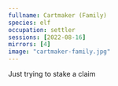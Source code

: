 ```yaml
---
fullname: Cartmaker (Family)
species: elf
occupation: settler
sessions: [2022-08-16]
mirrors: [4]
image: "cartmaker-family.jpg"
---
```


Just trying to stake a claim